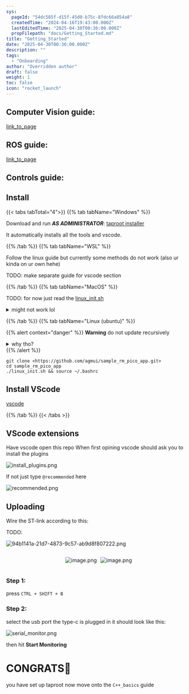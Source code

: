 ```yaml
---
sys:
  pageId: "54dc585f-d15f-45d0-b75c-8fdc66a854a8"
  createdTime: "2024-04-16T19:43:00.000Z"
  lastEditedTime: "2025-04-30T00:36:00.000Z"
  propFilepath: "docs/Getting_Started.md"
title: "Getting_Started"
date: "2025-04-30T00:36:00.000Z"
description: ""
tags:
  - "Onboarding"
author: "Overridden author"
draft: false
weight: 1
toc: false
icon: "rocket_launch"
---
```


## Computer Vision guide:

[link_to_page](86d45bc0-388b-4d26-8848-44f255f73d0e)

## ROS guide:

[link_to_page](3c76c1de-ec8f-46d6-8b0a-294005edc2d5)

## Controls guide:

## Install

{{< tabs tabTotal="4">}}
{{% tab tabName="Windows" %}}

Download and run _**AS ADMINISTRATOR**_: [taproot installer](https://github.com/Thornbots/TeachingFreshies/releases/tag/1.0)

It automatically installs all the tools and vscode.

{{% /tab %}}
{{% tab tabName="WSL" %}}

Follow the linux guide but currently some methods do not work (also ur kinda on ur own hehe)

TODO: make separate guide for vscode section

{{% /tab %}}
{{% tab tabName="MacOS" %}}

TODO: for now just read the [linux_init.sh](https://github.com/agmui/sample_rm_pico_app/blob/main/linux_init.sh)

<details>
<summary>might not work lol</summary>

`brew install libusb pkg-config`

Next install: [vscode](https://code.visualstudio.com/Download)

</details>

{{% /tab %}}
{{% tab tabName="Linux (ubuntu)" %}}

{{% alert context="danger" %}}
**Warning** do not update recursively
<details>
<summary>why tho?</summary>
There are some submodules that may go on for a while (like tinyusb) and I highly
recommend you don't need to get them.
If you want to see what submodules I update just look in `linux_init.sh`
</details>
{{% /alert %}}

```shell
git clone <https://github.com/agmui/sample_rm_pico_app.git>
cd sample_rm_pico_app
./linux_init.sh && source ~/.bashrc
```

## Install VScode

[vscode](https://code.visualstudio.com/Download)

{{% /tab %}}
{{< /tabs >}}

## VScode extensions

Have vscode open this repo
When first opining vscode should ask you to install the plugins

![install_plugins.png](https://prod-files-secure.s3.us-west-2.amazonaws.com/d518164a-d88e-44d1-a4ee-3adb3bd8bce0/89bd30f0-1825-4e77-867b-0a41ce370880/install_plugins.png?X-Amz-Algorithm=AWS4-HMAC-SHA256&X-Amz-Content-Sha256=UNSIGNED-PAYLOAD&X-Amz-Credential=ASIAZI2LB466Z5Z6UDSR%2F20250816%2Fus-west-2%2Fs3%2Faws4_request&X-Amz-Date=20250816T081052Z&X-Amz-Expires=3600&X-Amz-Security-Token=IQoJb3JpZ2luX2VjECgaCXVzLXdlc3QtMiJGMEQCICFii2KMsDtwfuLIiXjvszNNrGnJwTnxKO%2FOtKb7l4HVAiAp3IXqgTosJ9dbgG2gn1qpSOZ3%2FNS8aWqvmORbqefxsyr%2FAwhxEAAaDDYzNzQyMzE4MzgwNSIMGeJN0McUr0qsBJDVKtwDxejUtqy8QPiinfHBLsu2ICzWcVl6UjynPa2suUPUpcRqLMgzwZ3NBjsxgx23NX2O4HEkbG30w8rEPQ1TlJMHK1%2FSBzjwi9i3KRDzneT5bm5y6eDV6KRx6CXpzxpJNw1h1k68Yi4kIisPbEtKj68%2BCTE2Dk6JcOipP%2BveFfS1M4x3QYaIpFTqQpe7jX34PAryVNVW4DnmpqyhjVSmGUX1NarvqaFpsus%2FWRDQUyi6DWB%2BM7Xun5OA2AnJS6T4VO96dEDLMqHX2LrHUFOGPLINtFHO%2FYrtETbkDndIWSkAj3J2N0JkZawD7oA13zNk0ft4aLsvWXio5lCYs8f4cTxNvtIOz5K3%2BlZcysbM6NBjJu1Mp13ETow%2BZIxAsqKlB1O7L25kSsOJqs%2FucE7CyluodSWgtJCnC1pBqXovSfHZKhakiNGzYZAjCF68RSWViSTRCKyRBEGxE2f7RbDNoqF79vG7HzrofTlZ7NfXnDeEoEP%2BPCz8QdH7eiHfdRR2WhdafKlKvLmBW9aM%2Fq4B7ZpOJOovX6sUiqJTYASIIH6wXdQHGMXy3YXB9nndzHLutnymjwjAXwFEOX6gO4br%2BrJ1aAkr0k1GLF5vtz8Ib7OaKsFXrRky1OG8VpQ0JXEwkviAxQY6pgERduJCYt98TPaIK8UTBFib9vlBPScoRrJZwnRSVl3GAla0BXaxOPbGywPocesHR0HLfK%2FLB1xf9TlwQyjJoV9CcOSqbS05S5XqwwZka5bXns45%2BtagaBcbu4%2BRO99qbwCV8TuGTIaNads9fq%2FA9LUA7Cz7w2NKI0CJAlXeJTvXrx9YEk%2FmaUhTZrzX37A833lkJhcqJv7vKE4y4LzWu%2FOBgSsJ5BaG&X-Amz-Signature=59a5374909fdaa06aee787285a7924fb62380ad6e66079338835fb5ea73275e7&X-Amz-SignedHeaders=host&x-amz-checksum-mode=ENABLED&x-id=GetObject)

If not just type `@recommended` here  

![recommended.png](https://prod-files-secure.s3.us-west-2.amazonaws.com/d518164a-d88e-44d1-a4ee-3adb3bd8bce0/61e661e9-5d85-4dfc-be0d-8d2097a5e793/recommended.png?X-Amz-Algorithm=AWS4-HMAC-SHA256&X-Amz-Content-Sha256=UNSIGNED-PAYLOAD&X-Amz-Credential=ASIAZI2LB466Z5Z6UDSR%2F20250816%2Fus-west-2%2Fs3%2Faws4_request&X-Amz-Date=20250816T081052Z&X-Amz-Expires=3600&X-Amz-Security-Token=IQoJb3JpZ2luX2VjECgaCXVzLXdlc3QtMiJGMEQCICFii2KMsDtwfuLIiXjvszNNrGnJwTnxKO%2FOtKb7l4HVAiAp3IXqgTosJ9dbgG2gn1qpSOZ3%2FNS8aWqvmORbqefxsyr%2FAwhxEAAaDDYzNzQyMzE4MzgwNSIMGeJN0McUr0qsBJDVKtwDxejUtqy8QPiinfHBLsu2ICzWcVl6UjynPa2suUPUpcRqLMgzwZ3NBjsxgx23NX2O4HEkbG30w8rEPQ1TlJMHK1%2FSBzjwi9i3KRDzneT5bm5y6eDV6KRx6CXpzxpJNw1h1k68Yi4kIisPbEtKj68%2BCTE2Dk6JcOipP%2BveFfS1M4x3QYaIpFTqQpe7jX34PAryVNVW4DnmpqyhjVSmGUX1NarvqaFpsus%2FWRDQUyi6DWB%2BM7Xun5OA2AnJS6T4VO96dEDLMqHX2LrHUFOGPLINtFHO%2FYrtETbkDndIWSkAj3J2N0JkZawD7oA13zNk0ft4aLsvWXio5lCYs8f4cTxNvtIOz5K3%2BlZcysbM6NBjJu1Mp13ETow%2BZIxAsqKlB1O7L25kSsOJqs%2FucE7CyluodSWgtJCnC1pBqXovSfHZKhakiNGzYZAjCF68RSWViSTRCKyRBEGxE2f7RbDNoqF79vG7HzrofTlZ7NfXnDeEoEP%2BPCz8QdH7eiHfdRR2WhdafKlKvLmBW9aM%2Fq4B7ZpOJOovX6sUiqJTYASIIH6wXdQHGMXy3YXB9nndzHLutnymjwjAXwFEOX6gO4br%2BrJ1aAkr0k1GLF5vtz8Ib7OaKsFXrRky1OG8VpQ0JXEwkviAxQY6pgERduJCYt98TPaIK8UTBFib9vlBPScoRrJZwnRSVl3GAla0BXaxOPbGywPocesHR0HLfK%2FLB1xf9TlwQyjJoV9CcOSqbS05S5XqwwZka5bXns45%2BtagaBcbu4%2BRO99qbwCV8TuGTIaNads9fq%2FA9LUA7Cz7w2NKI0CJAlXeJTvXrx9YEk%2FmaUhTZrzX37A833lkJhcqJv7vKE4y4LzWu%2FOBgSsJ5BaG&X-Amz-Signature=e60933bb16d12feb9cfb5e906a9f5288b4272d14ea9fc7345eec810804668015&X-Amz-SignedHeaders=host&x-amz-checksum-mode=ENABLED&x-id=GetObject)

## Uploading

Wire the ST-link according to this:

TODO:

![94b1141a-21d7-4873-9c57-ab9d8f807222.png](https://prod-files-secure.s3.us-west-2.amazonaws.com/d518164a-d88e-44d1-a4ee-3adb3bd8bce0/e5fad17d-ab82-4300-9f4c-505ab4b1202c/94b1141a-21d7-4873-9c57-ab9d8f807222.png?X-Amz-Algorithm=AWS4-HMAC-SHA256&X-Amz-Content-Sha256=UNSIGNED-PAYLOAD&X-Amz-Credential=ASIAZI2LB466Z5Z6UDSR%2F20250816%2Fus-west-2%2Fs3%2Faws4_request&X-Amz-Date=20250816T081052Z&X-Amz-Expires=3600&X-Amz-Security-Token=IQoJb3JpZ2luX2VjECgaCXVzLXdlc3QtMiJGMEQCICFii2KMsDtwfuLIiXjvszNNrGnJwTnxKO%2FOtKb7l4HVAiAp3IXqgTosJ9dbgG2gn1qpSOZ3%2FNS8aWqvmORbqefxsyr%2FAwhxEAAaDDYzNzQyMzE4MzgwNSIMGeJN0McUr0qsBJDVKtwDxejUtqy8QPiinfHBLsu2ICzWcVl6UjynPa2suUPUpcRqLMgzwZ3NBjsxgx23NX2O4HEkbG30w8rEPQ1TlJMHK1%2FSBzjwi9i3KRDzneT5bm5y6eDV6KRx6CXpzxpJNw1h1k68Yi4kIisPbEtKj68%2BCTE2Dk6JcOipP%2BveFfS1M4x3QYaIpFTqQpe7jX34PAryVNVW4DnmpqyhjVSmGUX1NarvqaFpsus%2FWRDQUyi6DWB%2BM7Xun5OA2AnJS6T4VO96dEDLMqHX2LrHUFOGPLINtFHO%2FYrtETbkDndIWSkAj3J2N0JkZawD7oA13zNk0ft4aLsvWXio5lCYs8f4cTxNvtIOz5K3%2BlZcysbM6NBjJu1Mp13ETow%2BZIxAsqKlB1O7L25kSsOJqs%2FucE7CyluodSWgtJCnC1pBqXovSfHZKhakiNGzYZAjCF68RSWViSTRCKyRBEGxE2f7RbDNoqF79vG7HzrofTlZ7NfXnDeEoEP%2BPCz8QdH7eiHfdRR2WhdafKlKvLmBW9aM%2Fq4B7ZpOJOovX6sUiqJTYASIIH6wXdQHGMXy3YXB9nndzHLutnymjwjAXwFEOX6gO4br%2BrJ1aAkr0k1GLF5vtz8Ib7OaKsFXrRky1OG8VpQ0JXEwkviAxQY6pgERduJCYt98TPaIK8UTBFib9vlBPScoRrJZwnRSVl3GAla0BXaxOPbGywPocesHR0HLfK%2FLB1xf9TlwQyjJoV9CcOSqbS05S5XqwwZka5bXns45%2BtagaBcbu4%2BRO99qbwCV8TuGTIaNads9fq%2FA9LUA7Cz7w2NKI0CJAlXeJTvXrx9YEk%2FmaUhTZrzX37A833lkJhcqJv7vKE4y4LzWu%2FOBgSsJ5BaG&X-Amz-Signature=eee079fbf7cc7ab3be75d06ec9b6a3a88d4cd7b726387111654be30e61fa1977&X-Amz-SignedHeaders=host&x-amz-checksum-mode=ENABLED&x-id=GetObject)

<div style="display: flex;flex-direction: row; column-gap:10px; max-width: 630px;justify-content: center;">
<div>

![image.png](https://prod-files-secure.s3.us-west-2.amazonaws.com/d518164a-d88e-44d1-a4ee-3adb3bd8bce0/210ecb78-1116-4d7b-b9b7-2292f66fa2c2/image.png?X-Amz-Algorithm=AWS4-HMAC-SHA256&X-Amz-Content-Sha256=UNSIGNED-PAYLOAD&X-Amz-Credential=ASIAZI2LB466RZE5TBLO%2F20250816%2Fus-west-2%2Fs3%2Faws4_request&X-Amz-Date=20250816T081058Z&X-Amz-Expires=3600&X-Amz-Security-Token=IQoJb3JpZ2luX2VjECgaCXVzLXdlc3QtMiJHMEUCIGDdVsBUZYZmbnO79kriPfJfPM0iTEA5IUQkKrZZ5KrCAiEAuidwcIqp3EbXbd6jybtllnnKvM%2BECuoJ0asG6ANWsMYq%2FwMIcRAAGgw2Mzc0MjMxODM4MDUiDBxUn63XqISndV1LdyrcA982jAY5UyuSZ%2FoIMXfEM8MtepEvamawXchOQJkfMfBJ2xxDlaUZM7Zh2VjLGir1R9FDQmEWWJWvsHEBC2UhG0y9TvYVoqLkNVUszxV1vGH3Vqw4FyqeBQDzWDYiTwjq39abDdzJYCBz%2BUvjoX8GQM%2FEe%2BA5D0d7ioYC%2B1Q%2Bxx6jfvGqax%2BFty%2FLTG6QfW5cUxMyh%2Bi5%2Bkojx3Jz3FpxNDtGIEwHvyFw8xKpgnq%2F0jUY8RGygImselBFBpdFq9stkrqXjajht3NfllTmpEwUV%2FpzGZ3jMbJKOxrLU4BOWOWF%2F%2BLubTw0sfOthRRNPnqwrg%2F20Nh683%2Bg%2BJXXfX%2FVPSd7JJB3LrQ2E49y8zx6N1Qw6uSb2sUZ2nZyPvRoDxGqywU0oz5MHrTgXYwN22rSR%2BAA03xC70Da%2Bva5LmhFf1qAtK63znSNGBflLnb8Fto3VPvLPpL1m0yxgerOWz3GOyfbr0RSTftmoFXK2Hob7srygWBCtCTpTtdCW37ZjiXALvC2T45UgB8%2FINv7cO%2BmJK0ojHhuCMqFeciFWgZ0F9CqAN6ygvfnMVqj7cMwhdVa2x6UptzpG6MsVNCi5a6euJ41xFIc75g2jkCKwtv7u3Ulgq8fOV7Fvh1%2F%2FXt9MLn3gMUGOqUBs78zOh49kP3uaYv2tjUsjMZJzWL0QtEDhlMPWe0a0NMB3ByoqehdrQdS1tFlgLSA%2BkaTrmhQY%2BTFr%2BZd9VJ0BQjP1ad%2FbjNqWIBLBZJst%2FS709odVGrhFM1E0ZZRchjh7UpqNWTgQmXeLvkMiyflfC5kRrNtbcw46hpxpADGdMTVeMFm2FLBH8t6wdkfWni8oPGORs7aRyW7GcQXb4rIuQmvXugv&X-Amz-Signature=18a4d4eac4e43ce1c4a548af3e775ffb54404af6b5c07c8cd62efde63c8d28df&X-Amz-SignedHeaders=host&x-amz-checksum-mode=ENABLED&x-id=GetObject)

</div>
<div>

![image.png](https://prod-files-secure.s3.us-west-2.amazonaws.com/d518164a-d88e-44d1-a4ee-3adb3bd8bce0/33a0fd0f-8ca6-4a86-8e09-26e95ded1fff/image.png?X-Amz-Algorithm=AWS4-HMAC-SHA256&X-Amz-Content-Sha256=UNSIGNED-PAYLOAD&X-Amz-Credential=ASIAZI2LB4665YXQ5LA4%2F20250816%2Fus-west-2%2Fs3%2Faws4_request&X-Amz-Date=20250816T081059Z&X-Amz-Expires=3600&X-Amz-Security-Token=IQoJb3JpZ2luX2VjECgaCXVzLXdlc3QtMiJIMEYCIQDOkSqAZfZgy4BIf%2B%2FWspq%2BdvgIwVMafm5UUtJMvF7ZIAIhAPpTh91xW3dJifvgRfe5dus3ID4LG2ZQ6HZtwnNgHNSiKv8DCHEQABoMNjM3NDIzMTgzODA1IgzspQH4osCLyFauGhsq3ANL9gvWDgVLusxHRC%2Fm%2BS8k3kGZxoNUCpJVVdJ5RvsHdtGxTgzmPPC%2F3N%2Bt825m16ZVbmaipeFuw905stFSOGcN3h2UN5GHZ%2Bg0IjXY6INmrUp83xHDNz9pbkEB%2BbC9tuWB%2B4AzQcnuqjFXWept7O3Bh%2BEzuPVFIfx1FJlz9yL9s7W%2FmpiEqTBFftyG4arz0%2FDsQj0VaohDpEIGpPUjlrK4MM%2FnmSnS4WwJVJ5%2Fa%2FkPmy1uDQYNrXyQXosxKcA7SxzKGjOT8CyPDyb49u%2BMMzj9%2Fpe1DyUZycnEsFpC0luETTXjeA3W4m0KYWxuKvrPaN2QXrVKXkgwDFPAHI4Dpm0qd7UhL4LwCynXtOrBqGsK19Xc9Ykoqj04zgl2UmRqcNTmmQP2lrpp5ipYQ0ZiIOWZyl6zuUT4UTpx2fvh5GjiwZTBEH8bKI7hspDZynvNdsx5mRpjHRq4ShV%2F%2BCNQAdCwaQFtMy49%2FrYunQyfVz6J%2FdM4I%2FHsk13vqzkneHkt4%2FrpAL%2FL0cVj5Abm8qiHUDxDcTOYIHQeCJmJEu8r6KQHuETO%2BLfheBqcV%2FrJR3TCi1tvgeF0Pf2JHbO2h1OnaHbgNb5WSqpYvT%2B0diHp6wzvTZOuWeIDr4vzgaK27TDF94DFBjqkAdiV6g7HxImUcATb4Ep8AliSo%2FqeKR%2BpO8guMKy%2BDWGkFb4QHAFp6MddzVB5F5gMnIYhpm%2Br1yaUqMHHXEYpb4L9NuuUGbgTkPycXWG1%2FYEhTAJc%2BM2jkQ23iBeFQYjEcKXjPSXEgNz1ZAruwmBHvVZCgZUJ%2FPkx%2FS3lOFvtBqMT%2BsX4t%2FxhRZLzJRVakKfnKl97R%2BROpgqiNIGD8P7ZmLm8Bbe6&X-Amz-Signature=b8a7ea1d2e44bf4bfadf57f1c744f7f10d0093d18e29543439d057134ec453e1&X-Amz-SignedHeaders=host&x-amz-checksum-mode=ENABLED&x-id=GetObject)

</div>
</div>

### Step 1:

press `CTRL + SHIFT + B`

### Step 2:

select the usb port the type-c is plugged in it should look like this:

![serial_monitor.png](https://prod-files-secure.s3.us-west-2.amazonaws.com/d518164a-d88e-44d1-a4ee-3adb3bd8bce0/f03f4774-05d4-4393-b6a0-d5efb6d315ab/serial_monitor.png?X-Amz-Algorithm=AWS4-HMAC-SHA256&X-Amz-Content-Sha256=UNSIGNED-PAYLOAD&X-Amz-Credential=ASIAZI2LB466Z5Z6UDSR%2F20250816%2Fus-west-2%2Fs3%2Faws4_request&X-Amz-Date=20250816T081052Z&X-Amz-Expires=3600&X-Amz-Security-Token=IQoJb3JpZ2luX2VjECgaCXVzLXdlc3QtMiJGMEQCICFii2KMsDtwfuLIiXjvszNNrGnJwTnxKO%2FOtKb7l4HVAiAp3IXqgTosJ9dbgG2gn1qpSOZ3%2FNS8aWqvmORbqefxsyr%2FAwhxEAAaDDYzNzQyMzE4MzgwNSIMGeJN0McUr0qsBJDVKtwDxejUtqy8QPiinfHBLsu2ICzWcVl6UjynPa2suUPUpcRqLMgzwZ3NBjsxgx23NX2O4HEkbG30w8rEPQ1TlJMHK1%2FSBzjwi9i3KRDzneT5bm5y6eDV6KRx6CXpzxpJNw1h1k68Yi4kIisPbEtKj68%2BCTE2Dk6JcOipP%2BveFfS1M4x3QYaIpFTqQpe7jX34PAryVNVW4DnmpqyhjVSmGUX1NarvqaFpsus%2FWRDQUyi6DWB%2BM7Xun5OA2AnJS6T4VO96dEDLMqHX2LrHUFOGPLINtFHO%2FYrtETbkDndIWSkAj3J2N0JkZawD7oA13zNk0ft4aLsvWXio5lCYs8f4cTxNvtIOz5K3%2BlZcysbM6NBjJu1Mp13ETow%2BZIxAsqKlB1O7L25kSsOJqs%2FucE7CyluodSWgtJCnC1pBqXovSfHZKhakiNGzYZAjCF68RSWViSTRCKyRBEGxE2f7RbDNoqF79vG7HzrofTlZ7NfXnDeEoEP%2BPCz8QdH7eiHfdRR2WhdafKlKvLmBW9aM%2Fq4B7ZpOJOovX6sUiqJTYASIIH6wXdQHGMXy3YXB9nndzHLutnymjwjAXwFEOX6gO4br%2BrJ1aAkr0k1GLF5vtz8Ib7OaKsFXrRky1OG8VpQ0JXEwkviAxQY6pgERduJCYt98TPaIK8UTBFib9vlBPScoRrJZwnRSVl3GAla0BXaxOPbGywPocesHR0HLfK%2FLB1xf9TlwQyjJoV9CcOSqbS05S5XqwwZka5bXns45%2BtagaBcbu4%2BRO99qbwCV8TuGTIaNads9fq%2FA9LUA7Cz7w2NKI0CJAlXeJTvXrx9YEk%2FmaUhTZrzX37A833lkJhcqJv7vKE4y4LzWu%2FOBgSsJ5BaG&X-Amz-Signature=4ea1c9c5d233e7205e91379a46d1369519f8106c7e8824fd36ef575ffb9b1b79&X-Amz-SignedHeaders=host&x-amz-checksum-mode=ENABLED&x-id=GetObject)

then hit **Start Monitoring**

# CONGRATS🎉

you have set up taproot now move onto the `C++_basics` guide

